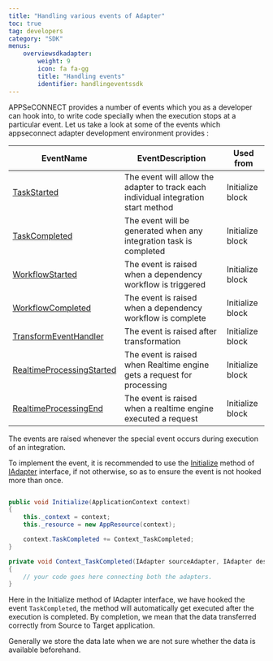```yaml
---
title: "Handling various events of Adapter"
toc: true
tag: developers
category: "SDK"
menus:
    overviewsdkadapter: 
        weight: 9
        icon: fa fa-gg
        title: "Handling events"
        identifier: handlingeventssdk    
---
```

APPSeCONNECT provides a number of events which you as a developer can hook into, to write code specially when 
the execution stops at a particular event. Let us take a look at some of the events which appseconnect adapter 
development environment provides : 


|EventName|EventDescription|Used from|
|---|------|---|
|[TaskStarted](http://isdn.appseconnect.com/html/13C231FD.htm)|The event will allow the adapter to track each individual integration start method| Initialize block|
|[TaskCompleted](http://isdn.appseconnect.com/html/E9157DE9.htm)| The event will be generated when any integration task is completed|Initialize block|
|[WorkflowStarted](http://isdn.appseconnect.com/html/D1A05ECF.htm)| The event is raised when a dependency workflow is triggered|Initialize block|
|[WorkflowCompleted](http://isdn.appseconnect.com/html/160B3CF3.htm)| The event is raised when a dependency workflow is complete|Initialize block|
|[TransformEventHandler](http://isdn.appseconnect.com/html/3C959725.htm)|The event is raised after transformation|Initialize block|
|[RealtimeProcessingStarted](http://isdn.appseconnect.com/html/3C455B56.htm)|The event is raised when Realtime engine gets a request for processing|Initialize block|
|[RealtimeProcessingEnd](http://isdn.appseconnect.com/html/2B0401DA.htm)| The event is raised when a realtime engine executed a request|Initialize block|

The events are raised whenever the special event occurs during execution of an integration.

To implement the event, it is recommended to use the [Initialize](http://isdn.appseconnect.com/html/1538BE75.htm) method of [IAdapter](http://isdn.appseconnect.com/html/73508818.htm) interface, if not otherwise, so as to ensure 
the event is not hooked more than once. 

```csharp

public void Initialize(ApplicationContext context)
{
    this._context = context;
    this._resource = new AppResource(context);

    context.TaskCompleted += Context_TaskCompleted;
}

private void Context_TaskCompleted(IAdapter sourceAdapter, IAdapter destinationAdapter, ExecutionSettings currentExecutionObject)
{
    // your code goes here connecting both the adapters.
}

```

Here in the Initialize method of IAdapter interface, we have hooked the event `TaskCompleted`, the method 
will automatically get executed after the execution is completed. By completion, we mean that the data transferred correctly from Source to Target application.

Generally we store the data late when we are not sure whether the data is available beforehand. 